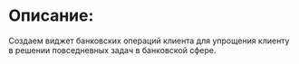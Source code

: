 # Описание:

Создаем виджет банковских операций клиента для упрощения клиенту в решении
повседневных задач в банковской сфере.
